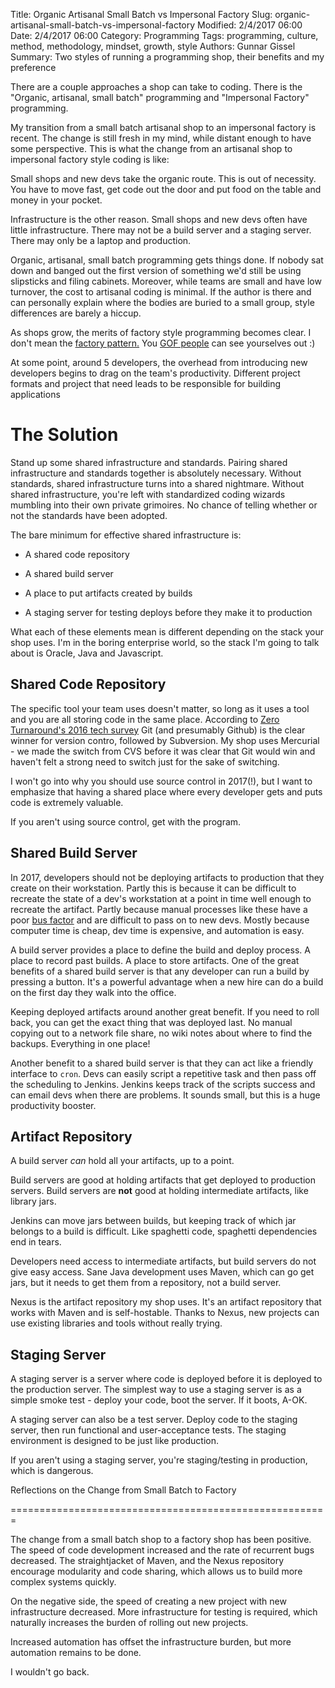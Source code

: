 ﻿Title: Organic Artisanal Small Batch vs Impersonal Factory 
Slug: organic-artisanal-small-batch-vs-impersonal-factory
Modified: 2/4/2017 06:00
Date: 2/4/2017 06:00
Category: Programming
Tags: programming, culture, method, methodology, mindset, growth, style
Authors: Gunnar Gissel
Summary: Two styles of running a programming shop, their benefits and my preference


There are a couple approaches a shop can take to coding.  There is the "Organic, artisanal, small batch" programming and "Impersonal Factory" programming.


My transition from a small batch artisanal shop to an impersonal factory is recent.  The change is still fresh in my mind, while distant enough to have some perspective.  This is what the change from an artisanal shop to impersonal factory style coding is like:


Small shops and new devs take the organic route.  This is out of necessity.  You have to move fast, get code out the door and put food on the table and money in your pocket. 


Infrastructure is the other reason.  Small shops and new devs often have little infrastructure.  There may not be a build server and a staging server.  There may only be a laptop and production.


Organic, artisanal, small batch programming gets things done. If nobody sat down and banged out the first version of something we'd still be using slipsticks and filing cabinets.  Moreover, while teams are small and have low turnover, the cost to artisanal coding is minimal. If the author is there and can personally explain where the bodies are buried to a small group, style differences are barely a hiccup.


As shops grow, the merits of factory style programming becomes clear. I don't mean the [factory pattern.](https://en.wikipedia.org/wiki/Factory_\(object-oriented_programming\))  You [GOF people](https://en.wikipedia.org/wiki/Design_Patterns) can see yourselves out :)


At some point,  around 5 developers, the overhead from introducing new developers  begins to drag on the team's productivity. Different project formats and project that need leads to be responsible for building applications


The Solution
============


Stand up some shared infrastructure and standards.  Pairing shared infrastructure and standards together is absolutely necessary.  Without standards, shared infrastructure turns into a shared nightmare. Without shared infrastructure, you're left with standardized coding wizards mumbling into their own private grimoires.  No chance of telling whether or not the standards have been adopted.


The bare minimum for effective shared infrastructure is:


* A shared code repository


* A shared build server


* A place to put artifacts created by builds


* A staging server for testing deploys before they make it to production


What each of these elements mean is different depending on the stack your shop uses.  I'm in the boring enterprise world, so the stack I'm going to talk about is Oracle, Java and Javascript. 


Shared Code Repository
-----------------------


The specific tool your team uses doesn't matter, so long as it uses a tool and you are all storing code in the same place. According to [Zero Turnaround's 2016 tech survey](https://zeroturnaround.com/rebellabs/java-tools-and-technologies-landscape-2016/) Git (and presumably Github) is the clear winner for version contro, followed by Subversion. My shop uses Mercurial - we made the switch from CVS before it was clear that Git would win and haven't felt a strong need to switch just for the sake of switching.


I won't go into why you should use source control in 2017(!), but I want to emphasize that having a shared place where every developer gets and puts code is extremely valuable.


If you aren't using source control, get with the program.


Shared Build Server
---------------------


In 2017, developers should not be deploying artifacts to production that they create on their workstation. Partly this is because it can be difficult to recreate the state of a dev's workstation at a point in time well enough to recreate the artifact. Partly because manual processes like these have a poor [bus factor](https://en.wikipedia.org/wiki/Bus_factor) and are difficult to pass on to new devs.  Mostly because computer time is cheap, dev time is expensive, and automation is easy.


A build server provides a place to define the build and deploy process.  A place to record past builds.  A place to store artifacts.  One of the great benefits of a shared build server is that any developer can run a build by pressing a button.  It's a powerful advantage when a new hire can do a build on the first day they walk into the office.


Keeping deployed artifacts around another great benefit.  If you need to roll back, you can get the exact thing that was deployed last.  No manual copying out to a network file share, no wiki notes about where to find the backups.  Everything in one place!


Another benefit to a shared build server is that they can act like a friendly interface to `cron`.  Devs can easily script a repetitive task and then pass off the scheduling to Jenkins.  Jenkins keeps track of the scripts success and can email devs when there are problems.  It sounds small, but this is a huge productivity booster.


Artifact Repository
---------------------


A build server _can_ hold all your artifacts, up to a point.


Build servers are good at holding artifacts that get deployed to production servers.  Build servers are __not__ good at holding intermediate artifacts, like library jars. 


Jenkins can move jars between builds, but keeping track of which jar belongs to a build is difficult.  Like spaghetti code, spaghetti dependencies end in tears. 


Developers need access to intermediate artifacts, but build servers do not give easy access.  Sane Java development uses Maven, which can go get jars, but it needs to get them from a repository, not a build server.


Nexus is the artifact repository my shop uses.  It's an artifact repository that works with Maven and is self-hostable.  Thanks to Nexus, new projects can use existing libraries and tools without really trying.


Staging Server
-----------------


A staging server is a server where code is deployed before it is deployed to the production server.  The simplest way to use a staging server is as a simple smoke test - deploy your code, boot the server.  If it boots, A-OK.


A staging server can also be a test server.  Deploy code to the staging server, then run functional and user-acceptance tests. The staging environment is designed to be just like production.


If you aren't using a staging server, you're staging/testing in production, which is dangerous.


Reflections on the Change from Small Batch to Factory


=======================================================


The change from a small batch shop to a factory shop has been positive.  The speed of code development increased and the rate of recurrent bugs decreased.  The straightjacket of Maven, and the Nexus repository encourage modularity and code sharing, which allows us to build more complex systems quickly.


On the negative side, the speed of creating a new project with new infrastructure decreased.  More infrastructure for testing is required, which naturally increases the burden of rolling out new projects.


Increased automation has offset the infrastructure burden, but more automation remains to be done.


I wouldn't go back.